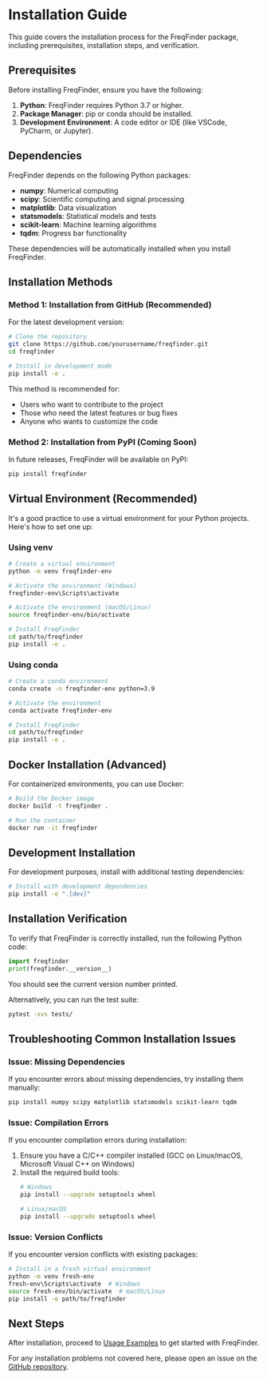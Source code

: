 # Installation Guide

This guide covers the installation process for the FreqFinder package, including prerequisites, installation steps, and verification.

## Prerequisites

Before installing FreqFinder, ensure you have the following:

1. **Python**: FreqFinder requires Python 3.7 or higher.
2. **Package Manager**: pip or conda should be installed.
3. **Development Environment**: A code editor or IDE (like VSCode, PyCharm, or Jupyter).

## Dependencies

FreqFinder depends on the following Python packages:

- **numpy**: Numerical computing
- **scipy**: Scientific computing and signal processing
- **matplotlib**: Data visualization
- **statsmodels**: Statistical models and tests
- **scikit-learn**: Machine learning algorithms
- **tqdm**: Progress bar functionality

These dependencies will be automatically installed when you install FreqFinder.

## Installation Methods

### Method 1: Installation from GitHub (Recommended)

For the latest development version:

```bash
# Clone the repository
git clone https://github.com/yourusername/freqfinder.git
cd freqfinder

# Install in development mode
pip install -e .
```

This method is recommended for:
- Users who want to contribute to the project
- Those who need the latest features or bug fixes
- Anyone who wants to customize the code

### Method 2: Installation from PyPI (Coming Soon)

In future releases, FreqFinder will be available on PyPI:

```bash
pip install freqfinder
```

## Virtual Environment (Recommended)

It's a good practice to use a virtual environment for your Python projects. Here's how to set one up:

### Using venv

```bash
# Create a virtual environment
python -m venv freqfinder-env

# Activate the environment (Windows)
freqfinder-env\Scripts\activate

# Activate the environment (macOS/Linux)
source freqfinder-env/bin/activate

# Install FreqFinder
cd path/to/freqfinder
pip install -e .
```

### Using conda

```bash
# Create a conda environment
conda create -n freqfinder-env python=3.9

# Activate the environment
conda activate freqfinder-env

# Install FreqFinder
cd path/to/freqfinder
pip install -e .
```

## Docker Installation (Advanced)

For containerized environments, you can use Docker:

```bash
# Build the Docker image
docker build -t freqfinder .

# Run the container
docker run -it freqfinder
```

## Development Installation

For development purposes, install with additional testing dependencies:

```bash
# Install with development dependencies
pip install -e ".[dev]"
```

## Installation Verification

To verify that FreqFinder is correctly installed, run the following Python code:

```python
import freqfinder
print(freqfinder.__version__)
```

You should see the current version number printed.

Alternatively, you can run the test suite:

```bash
pytest -xvs tests/
```

## Troubleshooting Common Installation Issues

### Issue: Missing Dependencies

If you encounter errors about missing dependencies, try installing them manually:

```bash
pip install numpy scipy matplotlib statsmodels scikit-learn tqdm
```

### Issue: Compilation Errors

If you encounter compilation errors during installation:

1. Ensure you have a C/C++ compiler installed (GCC on Linux/macOS, Microsoft Visual C++ on Windows)
2. Install the required build tools:
   ```bash
   # Windows
   pip install --upgrade setuptools wheel
   
   # Linux/macOS
   pip install --upgrade setuptools wheel
   ```

### Issue: Version Conflicts

If you encounter version conflicts with existing packages:

```bash
# Install in a fresh virtual environment
python -m venv fresh-env
fresh-env\Scripts\activate  # Windows
source fresh-env/bin/activate  # macOS/Linux
pip install -e path/to/freqfinder
```

## Next Steps

After installation, proceed to [Usage Examples](usage_examples.md) to get started with FreqFinder.

For any installation problems not covered here, please open an issue on the [GitHub repository](https://github.com/yourusername/freqfinder/issues).
